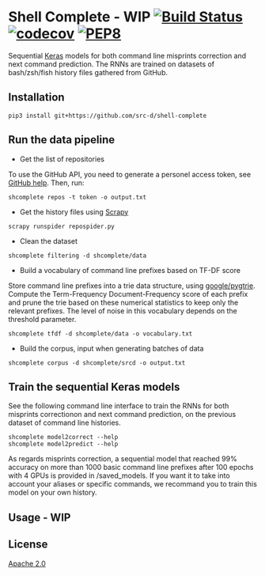 # Shell Complete - WIP [![Build Status](https://travis-ci.org/src-d/shell-complete.svg)](https://travis-ci.org/src-d/shell-complete) [![codecov](https://codecov.io/github/src-d/shell-complete/coverage.svg?branch=master)](https://codecov.io/gh/src-d/shell-complete) [![PEP8](https://img.shields.io/badge/code%20style-pep8-orange.svg)](https://www.python.org/dev/peps/pep-0008/)

Sequential [Keras](https://keras.io/) models for both command line misprints correction and next command prediction. The RNNs are trained on datasets of bash/zsh/fish history files gathered from GitHub.

## Installation

```
pip3 install git+https://github.com/src-d/shell-complete
```

## Run the data pipeline

* Get the list of repositories

To use the GitHub API, you need to generate a personel access token, see [GitHub help](https://help.github.com/articles/creating-a-personal-access-token-for-the-command-line/). Then, run:

```
shcomplete repos -t token -o output.txt
```

* Get the history files using [Scrapy](https://scrapy.org/)

```
scrapy runspider repospider.py
```

* Clean the dataset

```
shcomplete filtering -d shcomplete/data
```

* Build a vocabulary of command line prefixes based on TF-DF score

Store command line prefixes into a trie data structure, using [google/pygtrie](https://github.com/google/pygtrie
). Compute the Term-Frequency Document-Frequency score of each prefix and prune the trie based on these numerical statistics to keep only the relevant prefixes. The level of noise in this vocabulary depends on the threshold parameter.

```
shcomplete tfdf -d shcomplete/data -o vocabulary.txt
```

* Build the corpus, input when generating batches of data

```
shcomplete corpus -d shcomplete/srcd -o output.txt
```

## Train the sequential Keras models

See the following command line interface to train the RNNs for both misprints correctionon and next command prediction, on the previous dataset of command line histories.

```
shcomplete model2correct --help
shcomplete model2predict --help
```

As regards misprints correction, a sequential model that reached 99% accuracy on more than 1000 basic command line prefixes after 100 epochs with 4 GPUs is provided in /saved_models. If you want it to take into account your aliases or specific commands, we recommand you to train this model on your own history.

## Usage - WIP

## License

 [Apache 2.0](https://github.com/src-d/shell-complete/blob/master/LICENSE)
